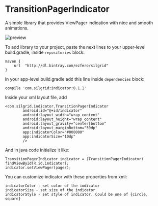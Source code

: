 # TransitionPagerIndicator

A simple library that provides ViewPager indication with nice and smooth animations.

![preview](http://i.imgur.com/DUPsdgq.gif)

To add library to your project, paste the next lines to your upper-level build.gradle, inside ```repositories``` block:<br/>
```
maven {
	url  "http://dl.bintray.com/ezfero/silgrid"
}
```
	
In your app-level build.gradle add this line inside ```dependencies``` block:<br/>
```
compile 'com.silgrid:indicator:0.1.1'
```
	
	
Inside your xml layout file, add<br/>
```
<com.silgrid.indicator.TransitionPagerIndicator
		android:id="@+id/indicator"
		android:layout_width="wrap_content"
		android:layout_height="wrap_content"
		android:layout_gravity="center|bottom"
		android:layout_marginBottom="50dp"
		app:indicatorColor="#000000"
		app:indicatorSize="10dp"
		/>
```

And in java code initialize it like:<br/>

```
TransitionPagerIndicator indicator = (TransitionPagerIndicator) findViewById(R.id.indicator);
indicator.setViewPager(pager);
```

You can customize indicator with these properties from xml:

```
indicatorColor - set color of the indicator
indicatorSize - set size of the indicator
indicatorStyle - set style of indicator. Could be one of {circle, square}
```
